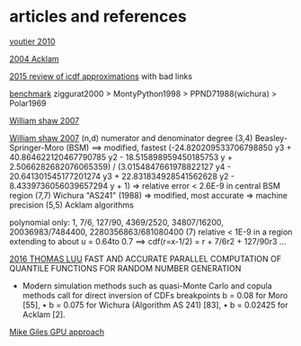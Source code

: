 <!-- markdownlint-disable MD004 MD007 MD010 MD041 MD022 MD024 MD032 MD036 -->
# articles and references

[voutier 2010](https://arxiv.org/pdf/1002.0567.pdf)

[2004 Acklam](http://web.archive.org/web/20151030215612/http://home.online.no/~pjacklam/notes/invnorm/)

[2015 review of icdf approximations](https://chasethedevil.github.io/post/monte-carlo-inverse-cumulative-normal-distribution/) with bad links

[benchmark](http://www.doc.ic.ac.uk/~wl/papers/07/csur07dt.pdf)
ziggurat2000 > MontyPython1998 > PPND71988(wichura) > Polar1969

[William shaw 2007](https://web.archive.org/web/20150907210723/http://www.mth.kcl.ac.uk/~shaww/web_page/papers/NormalQuantile1.pdf)

[William shaw 2007](https://web.archive.org/web/20070305193144/http://home.online.no/~pjacklam/notes/invnorm/impl/shaw/Acklam.pdf)
(n,d) numerator and denominator degree
(3,4) Beasley-Springer-Moro (BSM)
	==> modified, fastest
(-24.820209533706798850 y3 + 40.864622120467790785 y2 - 18.515898959450185753 y + 2.5066282682076065359)
/ (3.0154847661978822127 y4 - 20.641301545177201274 y3 + 22.831834928541562628 y2 - 8.4339736056039657294 y + 1)
	=> relative error < 2.6E-9 in central BSM region
(7,7) Wichura "AS241" (1988)
	=> modified, most accurate
	=> machine precision
(5,5) Acklam algorithms

polynomial only: 1, 7/6, 127/90, 4369/2520, 34807/16200, 20036983/7484400, 2280356863/681080400
	(7) relative < 1E-9 in a region extending to about u = 0.64to 0.7
==> cdf(r=x-1/2) = r + 7/6r2 + 127/90r3 ...

[2016 THOMAS LUU](https://discovery.ucl.ac.uk/id/eprint/1482128/1/Luu_thesis.pdf) FAST AND ACCURATE PARALLEL COMPUTATION OF QUANTILE FUNCTIONS FOR RANDOM NUMBER GENERATION
* Modern simulation methods such
as quasi-Monte Carlo and copula methods call for direct inversion of CDFs
breakpoints
b = 0.08 for Moro [55],
• b = 0.075 for Wichura (Algorithm AS 241) [83],
• b = 0.02425 for Acklam [2].

[Mike Giles GPU approach](https://people.maths.ox.ac.uk/gilesm/codes/erfinv/gems.pdf)

